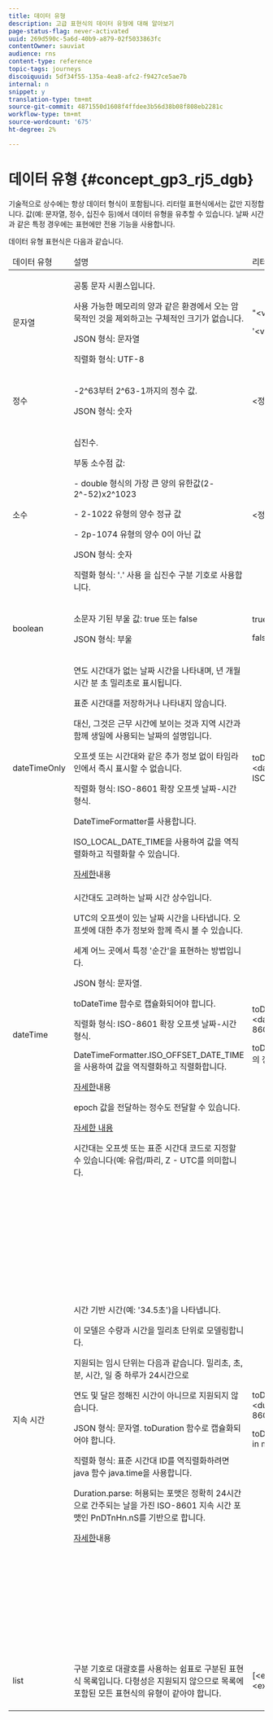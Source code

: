 ```yaml
---
title: 데이터 유형
description: 고급 표현식의 데이터 유형에 대해 알아보기
page-status-flag: never-activated
uuid: 269d590c-5a6d-40b9-a879-02f5033863fc
contentOwner: sauviat
audience: rns
content-type: reference
topic-tags: journeys
discoiquuid: 5df34f55-135a-4ea8-afc2-f9427ce5ae7b
internal: n
snippet: y
translation-type: tm+mt
source-git-commit: 4871550d1608f4ffdee3b56d38b08f808eb2281c
workflow-type: tm+mt
source-wordcount: '675'
ht-degree: 2%

---
```



# 데이터 유형 {#concept_gp3_rj5_dgb}

기술적으로 상수에는 항상 데이터 형식이 포함됩니다. 리터럴 표현식에서는 값만 지정합니다. 값(예: 문자열, 정수, 십진수 등)에서 데이터 유형을 유추할 수 있습니다. 날짜 시간과 같은 특정 경우에는 표현에만 전용 기능을 사용합니다.

데이터 유형 표현식은 다음과 같습니다.

<table>
    <thead>
        <tr>
        <td>데이터 유형</td>
        <td>설명</td>
        <td>리터럴 표현</td>
        <td>예</td>
        </tr>
    </thead>
    <tbody>
    <tr>
        <td>문자열</td>
        <td><p>공통 문자 시퀀스입니다.</p><p>사용 가능한 메모리의 양과 같은 환경에서 오는 암묵적인 것을 제외하고는 구체적인 크기가 없습니다.</p><p>JSON 형식: 문자열</p><p>직렬화 형식: UTF-8</p></td>
        <td><p>"&lt;value&gt;"</p><p>'&lt;value&gt;'</p></td>
        <td><p><pre>"hello world"</pre></p><p><pre>'hello world'</pre></p></td>
    </tr>
    <tr>
        <td>정수</td>
        <td><p>-2^63부터 2^63-1까지의 정수 값.</p><p>JSON 형식: 숫자</p></td>
        <td>&lt;정수 값&gt;</td>
        <td><p><pre>42</pre></p></td>
    </tr>
    <tr>
        <td>소수</td>
        <td><p>십진수.</p><p>부동 소수점 값:</p>
        <p>- double 형식의 가장 큰 양의 유한값(2-2^-52)x2^1023</p>
        <p> - 2-1022 유형의 양수 정규 값</p>
        <p> - 2p-1074 유형의 양수 0이 아닌 값</p><p>JSON 형식: 숫자</p><p>직렬화 형식: '.' 사용 을 십진수 구분 기호로 사용합니다.</p></td>
        <td>&lt;정수 값&gt;.&lt;정수 값&gt;</td>
        <td><p><pre>3.14</pre></p></td>
    </tr>
    <tr>
        <td>boolean</td>
        <td><p>소문자 기된 부울 값: true 또는 false</p><p>JSON 형식: 부울</p></td>
        <td><p>true</p><p>false</p></td>
        <td><p><pre>true</pre></p></td>
    </tr>
    <tr>
        <td>dateTimeOnly</td>
        <td><p>연도 시간대가 없는 날짜 시간을 나타내며, 년 개월 시간 분 초 밀리초로 표시됩니다.</p><p>표준 시간대를 저장하거나 나타내지 않습니다.</p><p>대신, 그것은 근무 시간에 보이는 것과 지역 시간과 함께 생일에 사용되는 날짜의 설명입니다.</p><p>오프셋 또는 시간대와 같은 추가 정보 없이 타임라인에서 즉시 표시할 수 없습니다.</p><p>직렬화 형식: ISO-8601 확장 오프셋 날짜-시간 형식.</p><p>DateTimeFormatter를 사용합니다.</p><p>ISO_LOCAL_DATE_TIME을 사용하여 값을 역직렬화하고 직렬화할 수 있습니다.</p> <a href="https://docs.oracle.com/javase/8/docs/api/java/time/format/DateTimeFormatter.html#ISO_LOCAL_DATE_TIME">자세한</a>내용</td>
        <td><p>toDateTimeOnly("&lt;dateTimeOnly in ISO-8601 format&gt;")</p></td>
        <td></td>
    </tr>
    <tr>
        <td>dateTime</td>
        <td><p>시간대도 고려하는 날짜 시간 상수입니다.</p><p>UTC의 오프셋이 있는 날짜 시간을 나타냅니다. 오프셋에 대한 추가 정보와 함께 즉시 볼 수 있습니다. </p><p>세계 어느 곳에서 특정 '순간'을 표현하는 방법입니다.</p><p>JSON 형식: 문자열.</p><p> toDateTime 함수로 캡슐화되어야 합니다.</p><p>
        직렬화 형식: ISO-8601 확장 오프셋 날짜-시간 형식.</p><p> DateTimeFormatter.ISO_OFFSET_DATE_TIME을 사용하여 값을 역직렬화하고 직렬화합니다.</p> <a href="https://docs.oracle.com/javase/8/docs/api/java/time/format/DateTimeFormatter.html#ISO_OFFSET_DATE_TIME">자세한</a>내용 
        <p>epoch 값을 전달하는 정수도 전달할 수 있습니다.</p> <a href="https://www.epochconverter.com/">자세한 내용</a></p>
        <p>시간대는 오프셋 또는 표준 시간대 코드로 지정할 수 있습니다(예: 유럽/파리, Z - UTC를 의미합니다.</p></td>
        <td><p>toDateTime("&lt;dateTime in ISO-8601 format&gt;")</p>
        <p>toDateTime(&lt;epoch의 정수 값(밀리초)&gt;)</p></td>
        <td><p><pre>toDateTime("1977-04-22T06:00:00Z")</pre></p><p><pre>toDateTime</pre></p><p><pre>("2011-12-03T15:15:30Z")</pre></p><p><pre>toDateTime</pre></p><p><pre>("2011-12-03T15:15:30.123Z")</pre></p><p><pre>toDateTime</pre></p><p><pre>("2011-12-03T15:15:30.123+02:00")</pre></p>
        <p><pre>toDateTime</pre></p><p><pre>("2011-12-03T15:15:30.123-00:20")</pre></p><p><pre>toDateTime(1560762190189)</pre></p></td>
    </tr>
    <tr>
        <td>지속 시간</td>
        <td><p>시간 기반 시간(예: '34.5초')을 나타냅니다.</p><p> 이 모델은 수량과 시간을 밀리초 단위로 모델링합니다.</p><p>지원되는 임시 단위는 다음과 같습니다. 밀리초, 초, 분, 시간, 일 중 하루가 24시간으로</p><p> 연도 및 달은 정해진 시간이 아니므로 지원되지 않습니다.</p><p>JSON 형식: 문자열. toDuration 함수로 캡슐화되어야 합니다.</p><p>직렬화 형식: 표준 시간대 ID를 역직렬화하려면 java 함수 java.time을 사용합니다.</p><p>Duration.parse: 허용되는 포맷은 정확히 24시간으로 간주되는 날을 가진 ISO-8601 지속 시간 포맷인 PnDTnHn.nS를 기반으로 합니다.</p><a href="https://docs.oracle.com/javase/8/docs/api/java/time/Duration.html#parse-java.lang.CharSequence-">자세한</a>내용</td>
        <td><p>toDuration("&lt;duration in ISO-8601 format&gt;")</p><p>toDuration(&lt;duration in milliseconds&gt;)</p></td>
        <td><p><pre>toDuration("PT5S") // 5초</pre></p>
        <p><pre>toDuration(500) // </pre></p>
        <p><pre>500ms</pre></p>
        <p><pre>toDuration("PT20.345S") </pre></p>
        <p><pre>— 구문: "20.345초"</pre></p>
        <p><pre>toDuration("PT15M") </pre></p>
        <p><pre> — 구문: "15분"</pre></p>
        <p><pre>(분이 60초인 경우)</pre></p>
        <p><pre>toDuration("PT10H") </pre></p>
        <p><pre>— 구문 분석: "10시간"</pre></p>
        <p><pre>(시간이 3600초인 경우)</pre></p>
        <p><pre>toDuration("P2D") </pre></p>
        <p><pre>— 구문: "2일"</pre></p>
        <p><pre>(하루 </pre></p>
        <p><pre>24시간 또는 86400초)</pre></p>
        <p><pre>toDuration("P2DT3H4M") </pre></p>
        <p><pre>— parses as</pre></p>
        <p><pre>"2일, 3시간 4분"</pre></p>
        <p><pre>toDuration("P-6H3M") </pre></p>
        <p><pre>— parses as</pre></p>
        <p><pre>"-6시간 + 3분"</pre></p>
        <p><pre>toDuration("-P6H3M") </pre></p>
        <p><pre>— parses as</pre></p>
        <p><pre>"-6시간 및 -3분"</pre></p>
        <p><pre>toDuration("-P-6H+3M") </pre></p>
        <p><pre>— parses as</pre></p>
        <p><pre>"+6시간 및 -3분"</pre></p></td>
    </tr>
    <tr>
        <td>list</td>
        <td>구분 기호로 대괄호를 사용하는 쉼표로 구분된 표현식 목록입니다. 다형성은 지원되지 않으므로 목록에 포함된 모든 표현식의 유형이 같아야 합니다.</td>
        <td>[&lt;expression&gt;, &lt;expression&gt;, ... ]</td>
        <td><p><pre>["value1","value2"]</pre></p><p><pre>[3,5]</pre></p><p><pre>[toDuration(500),toDuration(800)]</pre></p></td>
    </tr>
    </tbody>
</table>

